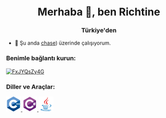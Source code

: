 <h1 align="center">Merhaba 👋, ben Richtine</h1>
<h3 align="center">Türkiye'den</h3>

- 🔭 Şu anda [chase](https://github.com/Richtine/chase)) üzerinde çalışıyorum.

<h3 align="left">Benimle bağlantı kurun:</h3>
<p align="left">
<a href="https://discord.gg/FxJYQsZy4G" target="blank "><img align="center" src="https://raw.githubusercontent.com/rahuldkjain/github-profile-readme-generator/master/src/images/icons/Social/discord.svg" alt="FxJYQsZy4G " height="30" width="40" /></a>
</p>

<h3 align="left">Diller ve Araçlar:</h3>
<p align="left"> <a href="https://www.w3schools.com/cpp/" target="_blank" rel="noreferrer"> <img src="https://raw.githubusercontent.com/devicons/devicon/master/icons/cplusplus/cplusplus-original.svg" alt="cplusplus" width="40" height="40"/> </a> <a href="https://www.w3schools.com/cs/" target="_blank" rel="noreferrer"> <img src="https://raw.githubusercontent.com/devicons/devicon/master/icons/csharp/csharp-original.svg" alt ="csharp" width="40" height="40"/> </a> <a href="https://www.java.com" target="_blank" rel="noreferrer"> <img src="https://raw.githubusercontent.com/devicons/devicon/master/icons/java/java-original.svg" alt="java" width="40" height="40"/> </a > </p>
